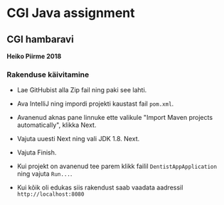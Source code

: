 # CGI Java assignment

## CGI hambaravi

**Heiko Piirme 2018**

### Rakenduse käivitamine

* Lae GitHubist alla Zip fail ning paki see lahti.
* Ava IntelliJ ning impordi projekti kaustast fail `pom.xml`. 
* Avanenud aknas pane linnuke ette valikule "Import Maven projects automatically", klikka Next.
* Vajuta uuesti Next ning vali JDK 1.8. Next.
* Vajuta Finish.

* Kui projekt on avanenud tee parem klikk failil `DentistAppApplication` ning vajuta `Run...`.
* Kui kõik oli edukas siis rakendust saab vaadata aadressil `http://localhost:8080`
